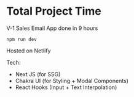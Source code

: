 
# Total Project Time

V-1 Sales Email App done in 9 hours

`npm run dev`

Hosted on Netlify

Tech:

- Next JS (for SSG)
- Chakra UI (for Styling + Modal Components)
- React Hooks (Input + Text Interpolation)
